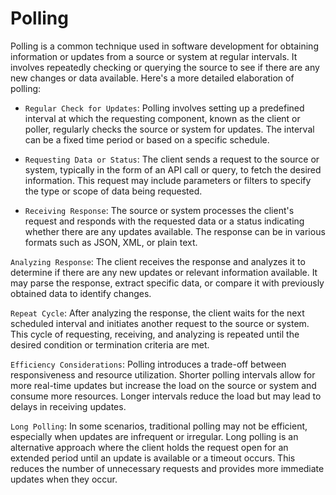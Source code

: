 # Polling
Polling is a common technique used in software development for obtaining information or updates from a source or system at regular intervals. It involves repeatedly checking or querying the source to see if there are any new changes or data available. Here's a more detailed elaboration of polling:

- `Regular Check for Updates`: Polling involves setting up a predefined interval at which the requesting component, known as the client or poller, regularly checks the source or system for updates. The interval can be a fixed time period or based on a specific schedule.

- `Requesting Data or Status`: The client sends a request to the source or system, typically in the form of an API call or query, to fetch the desired information. This request may include parameters or filters to specify the type or scope of data being requested.

- `Receiving Response`: The source or system processes the client's request and responds with the requested data or a status indicating whether there are any updates available. The response can be in various formats such as JSON, XML, or plain text.

`Analyzing Response`: The client receives the response and analyzes it to determine if there are any new updates or relevant information available. It may parse the response, extract specific data, or compare it with previously obtained data to identify changes.

`Repeat Cycle`: After analyzing the response, the client waits for the next scheduled interval and initiates another request to the source or system. This cycle of requesting, receiving, and analyzing is repeated until the desired condition or termination criteria are met.

`Efficiency Considerations`: Polling introduces a trade-off between responsiveness and resource utilization. Shorter polling intervals allow for more real-time updates but increase the load on the source or system and consume more resources. Longer intervals reduce the load but may lead to delays in receiving updates.

`Long Polling`: In some scenarios, traditional polling may not be efficient, especially when updates are infrequent or irregular. Long polling is an alternative approach where the client holds the request open for an extended period until an update is available or a timeout occurs. This reduces the number of unnecessary requests and provides more immediate updates when they occur.